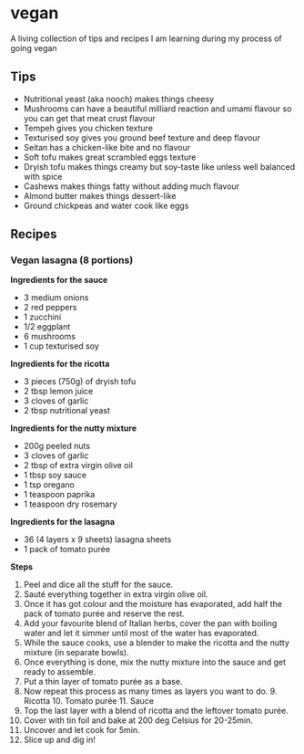# vegan
A living collection of tips and recipes I am learning during my process of going vegan

## Tips
- Nutritional yeast (aka nooch) makes things cheesy
- Mushrooms can have a beautiful milliard reaction and umami flavour so you can get that meat crust flavour
- Tempeh gives you chicken texture
- Texturised soy gives you ground beef texture and deep flavour
- Seitan has a chicken-like bite and no flavour
- Soft tofu makes great scrambled eggs texture
- Dryish tofu makes things creamy but soy-taste like unless well balanced with spice
- Cashews makes things fatty without adding much flavour
- Almond butter makes things dessert-like
- Ground chickpeas and water cook like eggs

## Recipes

### Vegan lasagna (8 portions)

**Ingredients for the sauce**
- 3 medium onions
- 2 red peppers
- 1 zucchini
- 1/2 eggplant
- 6 mushrooms
- 1 cup texturised soy

**Ingredients for the ricotta**
- 3 pieces (750g) of dryish tofu
- 2 tbsp lemon juice
- 3 cloves of garlic
- 2 tbsp nutritional yeast

**Ingredients for the nutty mixture**
- 200g peeled nuts
- 3 cloves of garlic
- 2 tbsp of extra virgin olive oil
- 1 tbsp soy sauce
- 1 tsp oregano
- 1 teaspoon paprika
- 1 teaspoon dry rosemary

**Ingredients for the lasagna**
- 36 (4 layers x 9 sheets) lasagna sheets
- 1 pack of tomato purée

**Steps**
1. Peel and dice all the stuff for the sauce.
2. Sauté everything together in extra virgin olive oil.
3. Once it has got colour and the moisture has evaporated, add half the pack of tomato purée and reserve the rest. 
4. Add your favourite blend of Italian herbs, cover the pan with boiling water and let it simmer until most of the water has evaporated.
5. While the sauce cooks, use a blender to make the ricotta and the nutty mixture (in separate bowls).
6. Once everything is done, mix the nutty mixture into the sauce and get ready to assemble.
7. Put a thin layer of tomato purée as a base.
8. Now repeat this process as many times as layers you want to do.
	9. Ricotta
	10. Tomato purée
	11. Sauce
12. Top the last layer with a blend of ricotta and the leftover tomato purée.
13. Cover with tin foil and bake at 200 deg Celsius for 20-25min.
14. Uncover and let cook for 5min.
15. Slice up and dig in!